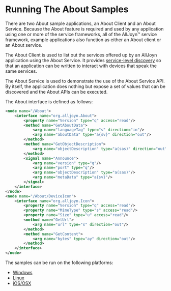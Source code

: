 # Running The About Samples

There are two About sample applications, an About Client and an About Service. 
Because the About feature is required and used by any application using one or 
more of the service frameworks, all of the AllJoyn&trade; service framework, 
example applications also function as either an About client or an About service. 

The About Client is used to list out the services offered up by an 
AllJoyn application using the About Service. It provides [service-level discovery][service_discovery] 
so that an application can be written to interact with devices that speak the same services.

The About Service is used to demonstrate the use of the About Service API.  By itself, the application does nothing but expose a set of values that can be discovered and the About APIs can be executed.

The About interface is defined as follows:

```xml
<node name="/About">
    <interface name="org.alljoyn.About">
        <property name="Version" type="q" access="read"/>
        <method name="GetAboutData">
            <arg name="languageTag" type="s" direction="in"/>
            <arg name="aboutData" type="a{sv}" direction="out"/>
        </method>
        <method name="GetObjectDescription">
            <arg name="objectDescription" type="a(sas)" direction="out"/>
        </method>
        <signal name="Announce">
            <arg name="version" type="q"/>
            <arg name="port" type="q"/>
            <arg name="objectDescription" type="a(sas)"/>
            <arg name="metaData" type="a{sv}"/>
        </signal>
    </interface>
</node>
<node name="/About/DeviceIcon">
    <interface name="org.alljoyn.Icon">
        <property name="Version" type="q" access="read"/>
        <property name="MimeType" type="s" access="read"/>
        <property name="Size" type="u" access="read"/>
        <method name="GetUrl">
            <arg name="url" type="s" direction="out"/>
        </method>
        <method name="GetContent">
            <arg name="bytes" type="ay" direction="out"/>
        </method>
    </interface>
</node>
```

The samples can be run on the following platforms:
* [Windows][windows]
* [Linux][linux]
* [iOS/OSX][ios-osx]

[service_discovery]: /learn/core/about-announcement
[windows]: /develop/run-sample-apps/about/windows
[linux]: /develop/run-sample-apps/about/linux
[ios-osx]: /develop/run-sample-apps/about/ios-osx
